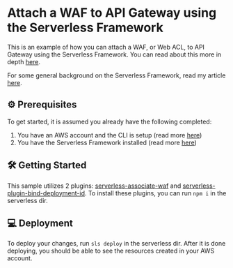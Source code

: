 # Attach a WAF to API Gateway using the Serverless Framework
This is an example of how you can attach a WAF, or Web ACL, to API Gateway using the Serverless Framework. You can read about this more in depth [here](https://medium.com/@lindseytam/attach-a-waf-to-api-gateway-using-the-serverless-framework-15bd8a55b767). 

For some general background on the Serverless Framework, read my article [here](https://medium.com/@lindseytam/create-an-aws-lambda-function-with-the-serverless-framework-33371011ad5b).


## ⚙️ Prerequisites
To get started, it is assumed you already have the following completed:
1. You have an AWS account and the CLI is setup (read more [here](https://docs.aws.amazon.com/cli/latest/userguide/getting-started-quickstart.html))
2. You have the Serverless Framework installed (read more [here](https://www.serverless.com/framework/docs/getting-started))


## 🛠️ Getting Started
This sample utilizes 2 plugins: [serverless-associate-waf](https://www.npmjs.com/package/serverless-associate-waf) and [serverless-plugin-bind-deployment-id](https://www.npmjs.com/package/serverless-plugin-bind-deployment-id). To install these plugins, you can run `npm i` in the serverless dir.


## 💻 Deployment
To deploy your changes, run `sls deploy` in the serverless dir. After it is done deploying, you should be able to see the resources created in your AWS account.

